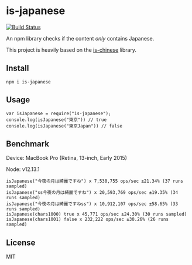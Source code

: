 # is-japanese

[![Build Status](https://travis-ci.com/liyt96/is-japanese.svg?branch=main)](https://travis-ci.com/liyt96/is-japanese)

An npm library checks if the content *only* contains Japanese.

This project is heavily based on the [is-chinese](https://github.com/alsotang/is-chinese) library.


## Install

```
npm i is-japanese
```

## Usage

```
var isJapanese = require("is-japanese");
console.log(isJapanese("東京")) // true
console.log(isJapanese("東京Japan")) // false
```

## Benchmark

Device: MacBook Pro (Retina, 13-inch, Early 2015)

Node: v12.13.1

```
isJapanese("今夜の月は綺麗ですね") x 7,530,755 ops/sec ±21.34% (37 runs sampled)
isJapanese("ss今夜の月は綺麗ですね") x 20,593,769 ops/sec ±19.35% (34 runs sampled)
isJapanese("今夜の月は綺麗ですねss") x 10,912,107 ops/sec ±58.65% (33 runs sampled)
isJapanese(chars1000) true x 45,771 ops/sec ±24.30% (30 runs sampled)
isJapanese(chars1001) false x 232,222 ops/sec ±30.26% (26 runs sampled)
```

## License

MIT